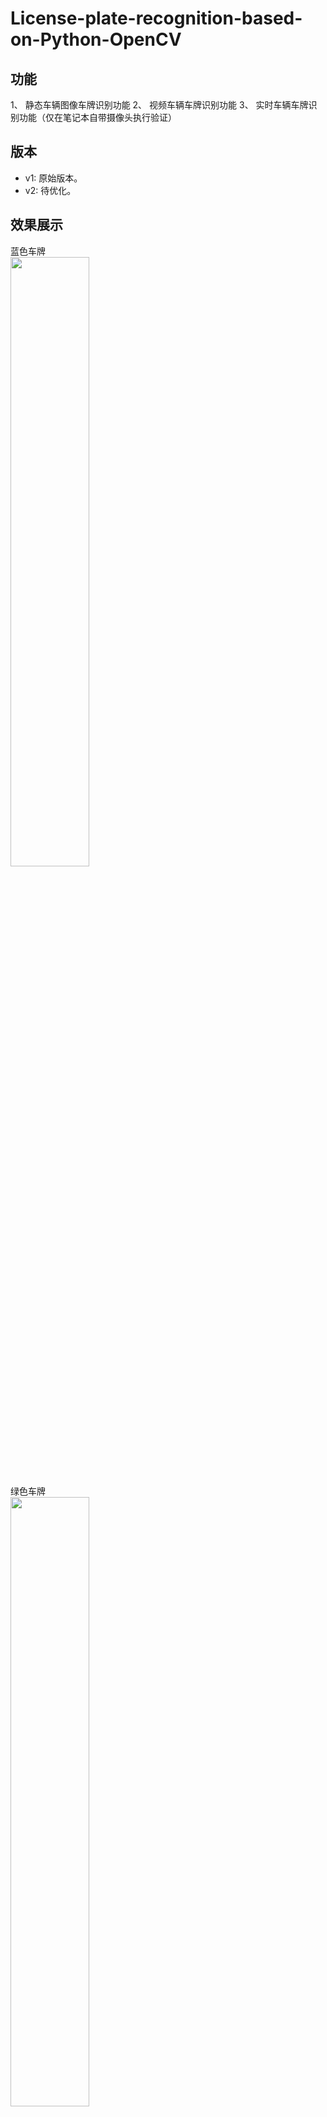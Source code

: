 # License-plate-recognition-based-on-Python-OpenCV

## 功能
1、 静态车辆图像车牌识别功能
2、 视频车辆车牌识别功能
3、 实时车辆车牌识别功能（仅在笔记本自带摄像头执行验证）

## 版本
+ v1: 原始版本。
+ v2: 待优化。


## 效果展示

蓝色车牌<br />
<img src="https://jsd.cdn.zzko.cn/gh/Letget/License-plate-recognition-based-on-Python-OpenCV@master/display/blue.jpg" width="50%">

绿色车牌<br />
<img src="https://jsd.cdn.zzko.cn/gh/Letget/License-plate-recognition-based-on-Python-OpenCV@master/display/green.jpg" width="50%">

黄色车牌<br />
<img src="https://jsd.cdn.zzko.cn/gh/Letget/License-plate-recognition-based-on-Python-OpenCV@master/display/yellow.jpg" width="50%">


## 说明
本人毕业设计，可供参考学习，邮箱letgptten@gmail.com，商用或其他用途请私信谢谢！

